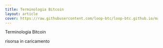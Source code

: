 ```yaml
---
title: Terminologia Bitcoin
layout: article
cover: https://raw.githubusercontent.com/loop-btc/loop-btc.github.io/master/assets/images/btc_header.jpg
---
```


Terminologia Bitcoin

<!--more-->

risorsa in caricamento